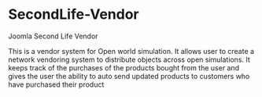 SecondLife-Vendor
=================

Joomla Second Life Vendor

This is a vendor system for Open world simulation.
It allows user to create a network vendoring system to distribute objects across open simulations.
It keeps track of the purchases of the products bought from the user and gives the user the ability to auto send updated products to customers who have purchased their product
